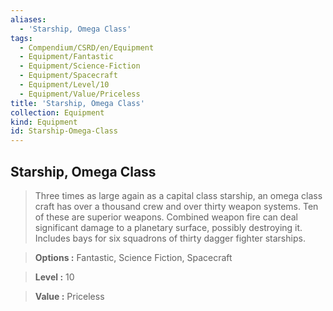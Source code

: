 ```yaml
---
aliases:
  - 'Starship, Omega Class'
tags:
  - Compendium/CSRD/en/Equipment
  - Equipment/Fantastic
  - Equipment/Science-Fiction
  - Equipment/Spacecraft
  - Equipment/Level/10
  - Equipment/Value/Priceless
title: 'Starship, Omega Class'
collection: Equipment
kind: Equipment
id: Starship-Omega-Class
---
```

## Starship, Omega Class    
    
>Three times as large again as a capital class starship, an omega class craft has over a thousand crew and over thirty weapon systems. Ten of these are superior weapons. Combined weapon fire can deal significant damage to a planetary surface, possibly destroying it. Includes bays for six squadrons of thirty dagger fighter starships.    
> **Options :** Fantastic, Science Fiction, Spacecraft    
> **Level :** 10    
> **Value :** Priceless
